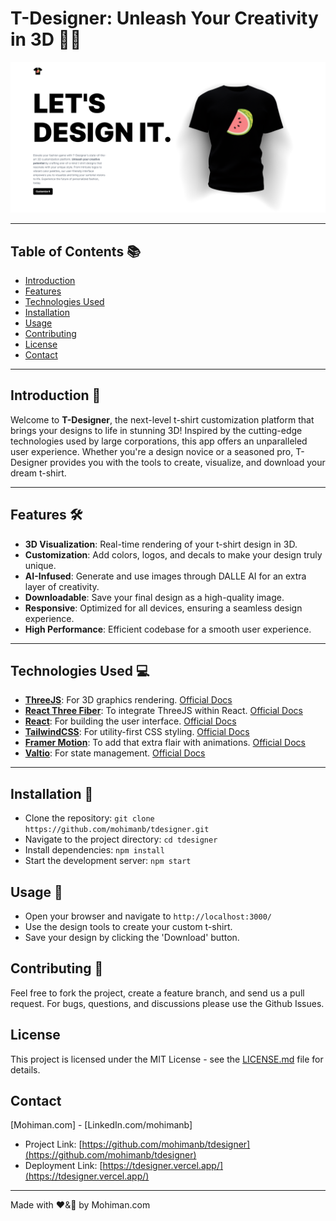 # T-Designer: Unleash Your Creativity in 3D 👕🍉

![Header Image](/client/src/assets/header.png)

---

## Table of Contents 📚

- [Introduction](#introduction)
- [Features](#features)
- [Technologies Used](#technologies-used)
- [Installation](#installation)
- [Usage](#usage)
- [Contributing](#contributing)
- [License](#license)
- [Contact](#contact)

---

## Introduction 🌟

Welcome to **T-Designer**, the next-level t-shirt customization platform that brings your designs to life in stunning 3D! Inspired by the cutting-edge technologies used by large corporations, this app offers an unparalleled user experience. Whether you're a design novice or a seasoned pro, T-Designer provides you with the tools to create, visualize, and download your dream t-shirt.

---

## Features 🛠️

- **3D Visualization**: Real-time rendering of your t-shirt design in 3D.
- **Customization**: Add colors, logos, and decals to make your design truly unique.
- **AI-Infused**: Generate and use images through DALLE AI for an extra layer of creativity.
- **Downloadable**: Save your final design as a high-quality image.
- **Responsive**: Optimized for all devices, ensuring a seamless design experience.
- **High Performance**: Efficient codebase for a smooth user experience.

---

## Technologies Used 💻

- **[ThreeJS](https://threejs.org/)**: For 3D graphics rendering. [Official Docs](https://threejs.org/docs/)
- **[React Three Fiber](https://github.com/pmndrs/react-three-fiber)**: To integrate ThreeJS within React. [Official Docs](https://docs.pmnd.rs/react-three-fiber)
- **[React](https://reactjs.org/)**: For building the user interface. [Official Docs](https://reactjs.org/docs/getting-started.html)
- **[TailwindCSS](https://tailwindcss.com/)**: For utility-first CSS styling. [Official Docs](https://tailwindcss.com/docs)
- **[Framer Motion](https://www.framer.com/api/motion/)**: To add that extra flair with animations. [Official Docs](https://www.framer.com/api/motion/)
- **[Valtio](https://github.com/pmndrs/valtio)**: For state management. [Official Docs](https://github.com/pmndrs/valtio#readme)


---

## Installation 💾

- Clone the repository: `git clone https://github.com/mohimanb/tdesigner.git`
- Navigate to the project directory: `cd tdesigner`
- Install dependencies: `npm install`
- Start the development server: `npm start`

## Usage 📖

- Open your browser and navigate to `http://localhost:3000/`
- Use the design tools to create your custom t-shirt.
- Save your design by clicking the 'Download' button.

## Contributing 🤝
Feel free to fork the project, create a feature branch, and send us a pull request. For bugs, questions, and discussions please use the Github Issues.

## License
This project is licensed under the MIT License - see the [LICENSE.md](LICENSE.md) file for details.

## Contact
[Mohiman.com] - [LinkedIn.com/mohimanb]

- Project Link: [https://github.com/mohimanb/tdesigner](https://github.com/mohimanb/tdesigner)
- Deployment Link: [https://tdesigner.vercel.app/](https://tdesigner.vercel.app/)

---

Made with ❤️&🍉 by Mohiman.com

